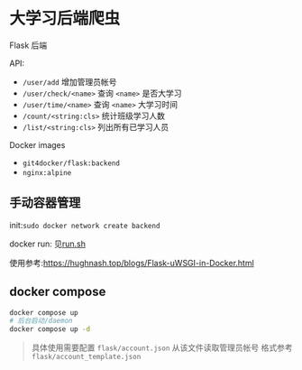 # 大学习后端爬虫

Flask 后端

API:
- `/user/add` 增加管理员帐号
- `/user/check/<name>` 查询 `<name>` 是否大学习
- `/user/time/<name>` 查询 `<name>` 大学习时间
- `/count/<string:cls>` 统计班级学习人数
- `/list/<string:cls>` 列出所有已学习人员

Docker images
- `git4docker/flask:backend`
- `nginx:alpine`

## 手动容器管理

init:`sudo docker network create backend`

docker run: 见[run.sh](run.sh)

使用参考:<https://hughnash.top/blogs/Flask-uWSGI-in-Docker.html>

## docker compose

```bash
docker compose up
# 后台启动/daemon
docker compose up -d
```

> 具体使用需要配置 `flask/account.json` 从该文件读取管理员帐号
> 格式参考 `flask/account_template.json`